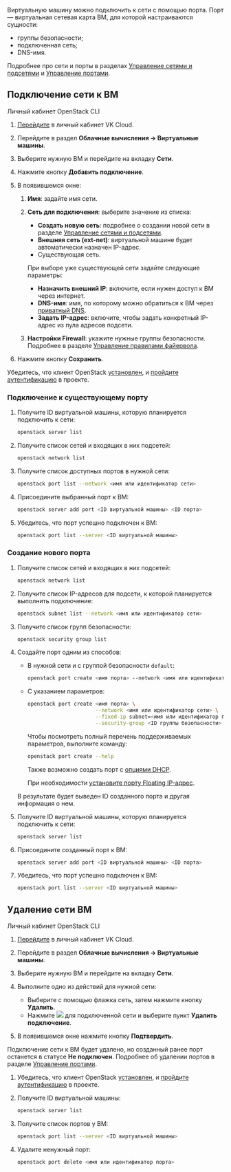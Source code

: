 Виртуальную машину можно подключить к сети с помощью порта. Порт — виртуальная сетевая карта ВМ, для которой настраиваются сущности:

- группы безопасности;
- подключенная сеть;
- DNS-имя.

Подробнее про сети и порты в разделах [Управление сетями и подсетями](/ru/networks/vnet/service-management/net) и [Управление портами](/ru/networks/vnet/service-management/ports).

## Подключение сети к ВМ

<tabs>
<tablist>
<tab>Личный кабинет</tab>
<tab>OpenStack CLI</tab>
</tablist>
<tabpanel>

1. [Перейдите](https://msk.cloud.vk.com/app/) в личный кабинет VK Cloud.
2. Перейдите в раздел **Облачные вычисления → Виртуальные машины**.
3. Выберите нужную ВМ и перейдите на вкладку **Сети**.
4. Нажмите кнопку **Добавить подключение**.
5. В появившемся окне:

   1. **Имя**: задайте имя сети.
   2. **Сеть для подключения**: выберите значение из списка:

      - **Создать новую сеть**: подробнее о создании новой сети в разделе [Управление сетями и подсетями](/ru/networks/vnet/service-management/net).
      - **Внешняя сеть (ext-net)**: виртуальной машине будет автоматически назначен IP-адрес.
      - Существующая сеть.

      При выборе уже существующей сети задайте следующие параметры:

      - **Назначить внешний IP**: включите, если нужен доступ к ВМ через интернет.
      - **DNS-имя**: имя, по которому можно обратиться к ВМ через [приватный DNS](/ru/networks/dns/private-dns).
      - **Задать IP-адрес**: включите, чтобы задать конкретный IP-адрес из пула адресов подсети.

   3. **Настройки Firewall**: укажите нужные группы безопасности. Подробнее в разделе [Управление правилами файервола](/ru/networks/vnet/service-management/secgroups).

7. Нажмите кнопку **Сохранить**.

</tabpanel>
<tabpanel>

Убедитесь, что клиент OpenStack [установлен](/ru/tools-for-using-services/cli/openstack-cli#1_ustanovite_klient_openstack), и [пройдите аутентификацию](/ru/tools-for-using-services/cli/openstack-cli#3_proydite_autentifikaciyu) в проекте.

### Подключение к существующему порту

1. Получите ID виртуальной машины, которую планируется подключить к сети:

   ```bash
   openstack server list
   ```

1. Получите список сетей и входящих в них подсетей:

   ```bash
   openstack network list
   ```

1. Получите список доступных портов в нужной сети:

   ```bash
   openstack port list --network <имя или идентификатор сети>
   ```

1. Присоедините выбранный порт к ВМ:

   ```bash
   openstack server add port <ID виртуальной машины> <ID порта>
   ```

1. Убедитесь, что порт успешно подключен к ВМ:

   ```bash
   openstack port list --server <ID виртуальной машины>
   ```

### Создание нового порта

1. Получите список сетей и входящих в них подсетей:

   ```bash
   openstack network list
   ```

1. Получите список IP-адресов для подсети, к которой планируется выполнить подключение:

   ```bash
   openstack subnet list --network <имя или идентификатор сети>
   ```

1. Получите список групп безопасности:

   ```bash
   openstack security group list
   ```

1. Создайте порт одним из способов:

   - В нужной сети и с группой безопасности `default`:

      ```bash
      openstack port create <имя порта> --network <имя или идентификатор сети>
      ```

   - С указанием параметров:

      ```bash
      openstack port create <имя порта> \
                            --network <имя или идентификатор сети> \
                            --fixed-ip subnet=<имя или идентификатор подсети>,ip-address=<IP-адрес порта> \
                            --security-group <ID группы безопасности>
      ```

      Чтобы посмотреть полный перечень поддерживаемых параметров, выполните команду:

      ```bash
      openstack port create --help
      ```

      Также возможно создать порт с [опциями DHCP](https://github.com/Juniper/contrail-controller/wiki/Extra-DHCP-Options).

      При необходимости [установите порту Floating IP-адрес](/ru/networks/vnet/service-management/ip/floating-ip).

   В результате будет выведен ID созданного порта и другая информация о нем.

1. Получите ID виртуальной машины, которую планируется подключить к сети:

   ```bash
   openstack server list
   ```

1. Присоедините созданный порт к ВМ:

   ```bash
   openstack server add port <ID виртуальной машины> <ID порта>
   ```

1. Убедитесь, что порт успешно подключен к ВМ:

   ```bash
   openstack port list --server <ID виртуальной машины>
   ```

</tabpanel>
</tabs>

## Удаление сети ВМ

<tabs>
<tablist>
<tab>Личный кабинет</tab>
<tab>OpenStack CLI</tab>
</tablist>
<tabpanel>

1. [Перейдите](https://msk.cloud.vk.com/app/) в личный кабинет VK Cloud.
2. Перейдите в раздел **Облачные вычисления → Виртуальные машины**.
3. Выберите нужную ВМ и перейдите на вкладку **Сети**.
4. Выполните одно из действий для нужной сети:

   - Выберите с помощью флажка сеть, затем нажмите кнопку **Удалить**.
   - Нажмите ![ ](/ru/assets/more-icon.svg "inline") для подключенной сети и выберите пункт **Удалить подключение**.

5. В появившемся окне нажмите кнопку **Подтвердить**.

Подключение сети к ВМ будет удалено, но созданный ранее порт останется в статусе **Не подключен**. Подробнее об удалении портов в разделе [Управление портами](/ru/networks/vnet/service-management/ports).

</tabpanel>
<tabpanel>

1. Убедитесь, что клиент OpenStack [установлен](/ru/tools-for-using-services/cli/openstack-cli#1_ustanovite_klient_openstack), и [пройдите аутентификацию](/ru/tools-for-using-services/cli/openstack-cli#3_proydite_autentifikaciyu) в проекте.
2. Получите ID виртуальной машины:

   ```bash
   openstack server list
   ```

3. Получите список портов у ВМ:

   ```bash
   openstack port list --server <ID виртуальной машины>
   ```

4. Удалите ненужный порт:

   ```bash
   openstack port delete <имя или идентификатор порта>
   ```

</tabpanel>
</tabs>

